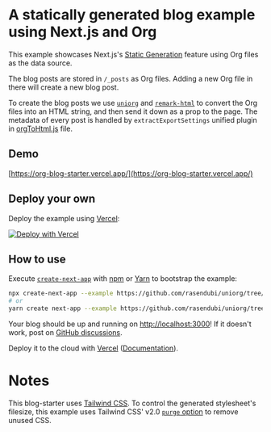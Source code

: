 # A statically generated blog example using Next.js and Org

This example showcases Next.js's [Static Generation](https://nextjs.org/docs/basic-features/pages) feature using Org files as the data source.

The blog posts are stored in `/_posts` as Org files. Adding a new Org file in there will create a new blog post.

To create the blog posts we use [`uniorg`](https://github.com/rasendubi/uniorg) and [`remark-html`](https://github.com/remarkjs/remark-html) to convert the Org files into an HTML string, and then send it down as a prop to the page. The metadata of every post is handled by `extractExportSettings` unified plugin in [orgToHtml.js](./lib/orgToHtml.js) file.

## Demo

[https://org-blog-starter.vercel.app/](https://org-blog-starter.vercel.app/)

## Deploy your own

Deploy the example using [Vercel](https://vercel.com):

[![Deploy with Vercel](https://vercel.com/button)](https://vercel.com/new/git/external?repository-url=https://github.com/rasendubi/uniorg/tree/master/examples/next-blog-starter&project-name=org-blog-starter&repository-name=org-blog-starter)

## How to use

Execute [`create-next-app`](https://github.com/vercel/next.js/tree/canary/packages/create-next-app) with [npm](https://docs.npmjs.com/cli/init) or [Yarn](https://yarnpkg.com/lang/en/docs/cli/create/) to bootstrap the example:

```bash
npx create-next-app --example https://github.com/rasendubi/uniorg/tree/master/examples/next-blog-starter blog-starter-app
# or
yarn create next-app --example https://github.com/rasendubi/uniorg/tree/master/examples/next-blog-starter blog-starter-app
```

Your blog should be up and running on [http://localhost:3000](http://localhost:3000)! If it doesn't work, post on [GitHub discussions](https://github.com/vercel/next.js/discussions).

Deploy it to the cloud with [Vercel](https://vercel.com/new?utm_source=github&utm_medium=readme&utm_campaign=next-example) ([Documentation](https://nextjs.org/docs/deployment)).

# Notes

This blog-starter uses [Tailwind CSS](https://tailwindcss.com). To control the generated stylesheet's filesize, this example uses Tailwind CSS' v2.0 [`purge` option](https://tailwindcss.com/docs/controlling-file-size/#removing-unused-css) to remove unused CSS.
